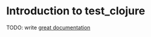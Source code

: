 # Introduction to test_clojure

TODO: write [great documentation](http://jacobian.org/writing/what-to-write/)
